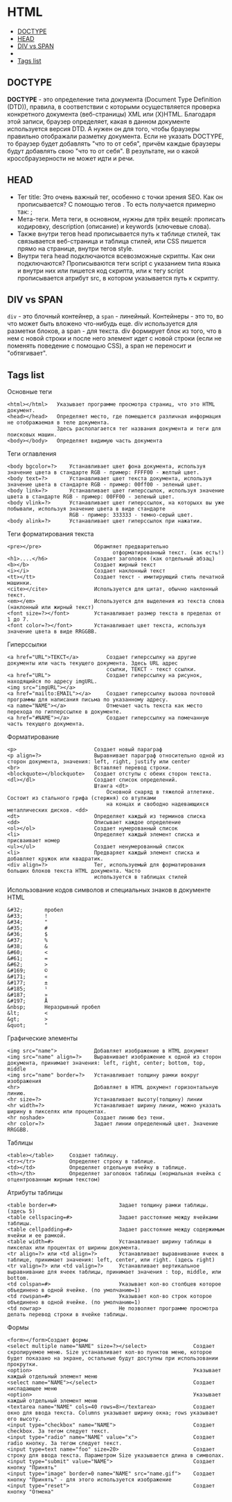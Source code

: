 # HTML

- [DOCTYPE](#DOCTYPE)
- [HEAD](#HEAD)
- [DIV vs SPAN](#DIV-vs-SPAN)
- [](#)
- [Tags list](#Tags-list)

## DOCTYPE
__DOCTYPE__ - это определение типа документа (Document Type Definition (DTD)), правила, в соответствии с которыми 
осуществляется проверка конкретного документа (веб-страницы) XML или (X)HTML. Благодаря этой записи, браузер 
определяет, какая в данном документе используется версия DTD. А нужен он для того, чтобы браузеры правильно 
отображали разметку документа. Если не указать DOCTYPE, то браузер будет добавлять "что то от себя", причём 
каждые браузеры будут добавлять свою "что то от себя". В результате, ни о какой кроссбраузерности не может идти и речи.

## HEAD
- Тег title: Это очень важный тег, особенно с точки зрения SEO. Как он прописывается? С помощью тегов <title></title>. 
    То есть получается примерно так: <title>Название вашего веб-документа</title>;
- Мета-теги. Мета теги, в основном, нужны для трёх вещей: прописать кодировку, description (описание) и 
    keywords (ключевые слова).
- Также внутри тегов head прописывается путь к таблице стилей, так связывается веб-страница и таблица стилей, 
    или CSS пишется прямо на странице, внутри тегов style.
- Внутри тега head подключаются всевозможные скрипты. Как они подключаются? Прописываются теги script с указанием 
    типа языка и внутри них или пишется код скрипта, или к тегу script прописывается атрибут src, в котором 
    указывается путь к скрипту.

## DIV vs SPAN
`div` - это блочный контейнер, а `span` - линейный. Контейнеры - это то, во что может быть вложено что-нибудь еще. 
div используется для разметки блоков, а span - для текста. div формирует блок из того, что в нем с новой строки 
и после него элемент идет с новой строки (если не поменять поведение с помощью CSS), а span не переносит и "обтягивает".

## Tags list
Основные теги
```
<html></html>	Указывает программе просмотра страниц, что это HTML документ.
<head></head>	Определяет место, где помещается различная информация не отображаемая в теле документа. 
                Здесь располагается тег названия документа и теги для поисковых машин.
<body></body>   Определяет видимую часть документа
```
Теги оглавления
```
<body bgcolor=?>    Устанавливает цвет фона документа, используя значение цвета в стандарте RGB - пример: FFFF00 - желтый цвет.
<body text=?>	    Устанавливает цвет текста документа, используя значение цвета в стандарте RGB - пример: 00ff00 - зеленый цвет.
<body link=?>	    Устанавливает цвет гиперссылок, используя значение цвета в стандарте RGB - пример: 00FF00 - зеленый цвет.
<body vlink=?>	    Устанавливает цвет гиперссылок, на которыхх вы уже побывали, используя значение цвета в виде стандарте 
                    RGB - пример: 333333 - темно-серый цвет.
<body alink=?>	    Устанавливает цвет гиперссылок при нажатии.
```
Теги форматирования текста
```
<pre></pre>                 Обрамляет предварительно 
                                  отформатированный текст. (как есть!) 
<h1>....</h6>	            Создает заголовок (как отдельный абзац)
<b></b>	                    Создает жирный текст
<i></i>	                    Создает наклонный текст
<tt></tt>                   Создает текст - имитирующий стиль печатной машинки.
<cite></cite>	            Используется для цитат, обычно наклонный текст.
<em></em>                   Используется для выделения из текста слова (наклонный или жирный текст)
<font size=?></font>	    Устанавливает размер текста в пределах от 1 до 7.
<font color=?></font>	    Устанавливает цвет текста, используя значение цвета в виде RRGGBB.
```
Гиперссылки
```
<a href="URL">ТЕКСТ</a>         Создает гиперссылку на другие документы или часть текущего документа. Здесь URL адрес 
                                ссылки, ТЕКСТ - текст ссылки.
<a href="URL">                  Создает гиперссылку на рисунок, находящийся по адресу imgURL.
<img src="imgURL"></a>	
<a href="mailto:EMAIL"></a>     Создает гиперссылку вызова почтовой программы для написания письма по указанному адресу.
<a name="NAME"></a>             Отмечает часть текста как место перехода по гипперссылке в документе.
<a href="#NAME"></a>            Создает гиперссылку на помечанную часть текущего документа.
```
Форматирование 
```
<p>                         Создает новый параграф
<p align=?>                 Выравнивает параграф относительно одной из сторон документа, значения: left, right, justify или center
<br>                        Вставляет перевод строки.
<blockquote></blockquote>   Создает отступы с обеих сторон текста.
<dl></dl>                   Создает список определений.
                            Штанга <dt>
                                Основной снаряд в тяжелой атлетике. Состоит из стального грифа (стержня) со втулками 
                                на концах и свободно надевающихся металлических дисков. <dd>
<dt>                        Определяет каждый из терминов списка
<dd>                        Описывает каждое определение
<ol></ol>                   Создает нумерованный список
<li>                        Определяет каждый элемент списка и присваивает номер
<ul></ul>                   Создает ненумерованный список
<li>                        Предваряет каждый элемент списка и добавляет кружок или квадратик.
<div align=?>               Тег, используемый для форматирования больших блоков текста HTML документа. Часто 
                            используется в таблицах стилей
```
Использование кодов символов и специальных знаков в документе HTML
```
&#32;       пробел
&#33;       !
&#34;       "
&#35;       #
&#36;       $
&#37;       %
&#38;       &
&#60;       <
&#61;       =
&#62;       >
&#169;      ©
&#171;      «
&#177;      ±
&#185;      ¹
&#187;      »
&#197;      Å
&nbsp;      Неразрывный пробел
&lt;        <
&gt;        >
&quot;      "
```
Графические элементы
```
<img src="name">            Добавляет изображение в HTML документ
<img src="name" align=?>    Выравнивает изображение к одной из сторон документа, принимает значения: left, right, center; bottom, top, middle
<img src="name" border=?>   Устанавливает толщину рамки вокруг изображения
<hr>                        Добавляет в HTML документ горизонтальную линию.
<hr size=?>                 Устанавливает высоту(толщину) линии
<hr width=?>                Устанавливает ширину линии, можно указать ширину в пикселях или процентах.
<hr noshade>                Создает линию без тени.
<hr color=?>                Задает линии определенный цвет. Значение RRGGBB.
```
Таблицы
```
<table></table>     Создает таблицу.
<tr></tr>           Определяет строку в таблице.
<td></td>           Определяет отдельную ячейку в таблице.
<th></th>           Определяет заголовок таблицы (нормальная ячейка с отцентрованным жирным текстом)
```
Атрибуты таблицы
```
<table border=#>                    Задает толщину рамки таблицы. (здесь 5)
<table cellspacing=#>               Задает расстояние между ячейками таблицы.
<table cellpadding=#>               Задает расстояние между содержимым ячейки и ее рамкой.
<table width=#>                     Устанавливает ширину таблицы в пикселах или процентах от ширины документа.
<tr align=?> или <td align=?>       Устанавливает выравнивание ячеек в таблице, принимает значения: left, center, или right. (здесь right)
<tr valign=?> или <td valign=?>     Устанавливает вертикальное выравнивание для ячеек таблицы, принимает значения : top, middle, или bottom.
<td colspan=#>                      Указывает кол-во столбцев которое объединено в одной ячейке. (по умолчанию=1)
<td rowspan=#>                      Указывает кол-во строк которое объединено в одной ячейке. (по умолчанию=1)
<td nowrap>                         Не позволяет программе просмотра делать перевод строки в ячейке таблицы.
```
Формы
```
<form></form>Создает формы
<select multiple name="NAME" size=?></select>               Создает скролируемое меню. Size устанавливает кол-во пунктов меню, которое будет показано на экране, остальные будут доступны при использовании прокрутки.
<option>                                                    Указывает каждый отдельный элемент меню
<select name="NAME"></select>                               Создает ниспадающее меню
<option>                                                    Указывает каждый отдельный элемент меню
<textarea name="NAME" cols=40 rows=8></textarea>            Создает окно для ввода текста. Columns указывает ширину окна; rows указывает его высоту.
<input type="checkbox" name="NAME">                         Создает checkbox. За тегом следует текст.
<input type="radio" name="NAME" value="x">                  Создает radio кнопку. За тегом следует текст.
<input type=text name="foo" size=20>                        Создает строку для ввода текста. Параметром Size указывается длина в символах.
<input type="submit" value="NAME">                          Создает кнопку "Принять"
<input type="image" border=0 name="NAME" src="name.gif">    Создает кнопку "Принять" - для этого используется изображение
<input type="reset">                                        Создает кнопку "Отмена"
```